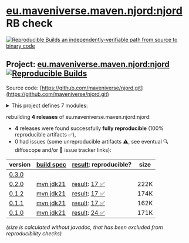 [eu.maveniverse.maven.njord:njord](https://central.sonatype.com/artifact/eu.maveniverse.maven.njord/njord/versions) RB check
=======

[![Reproducible Builds](https://reproducible-builds.org/images/logos/rb.svg) an independently-verifiable path from source to binary code](https://reproducible-builds.org/)

## Project: [eu.maveniverse.maven.njord:njord](https://central.sonatype.com/artifact/eu.maveniverse.maven.njord/njord/versions) [![Reproducible Builds](https://img.shields.io/endpoint?url=https://raw.githubusercontent.com/jvm-repo-rebuild/reproducible-central/master/content/eu/maveniverse/maven/njord/badge.json)](https://github.com/jvm-repo-rebuild/reproducible-central/blob/master/content/eu/maveniverse/maven/njord/README.md)

Source code: [https://github.com/maveniverse/njord.git](https://github.com/maveniverse/njord.git)

<details><summary>This project defines 7 modules:</summary>

* [eu.maveniverse.maven.njord.publisher:apache](https://central.sonatype.com/artifact/eu.maveniverse.maven.njord.publisher/apache/overview)
* [eu.maveniverse.maven.njord.publisher:publisher](https://central.sonatype.com/artifact/eu.maveniverse.maven.njord.publisher/publisher/overview)
* [eu.maveniverse.maven.njord.publisher:sonatype](https://central.sonatype.com/artifact/eu.maveniverse.maven.njord.publisher/sonatype/overview)
* [eu.maveniverse.maven.njord:core](https://central.sonatype.com/artifact/eu.maveniverse.maven.njord/core/overview)
* [eu.maveniverse.maven.njord:extension](https://central.sonatype.com/artifact/eu.maveniverse.maven.njord/extension/overview)
* [eu.maveniverse.maven.njord:njord](https://central.sonatype.com/artifact/eu.maveniverse.maven.njord/njord/overview)
* [eu.maveniverse.maven.plugins:njord](https://central.sonatype.com/artifact/eu.maveniverse.maven.plugins/njord/overview)
</details>

rebuilding **4 releases** of eu.maveniverse.maven.njord:njord:
- **4** releases were found successfully **fully reproducible** (100% reproducible artifacts :white_check_mark:),
- 0 had issues (some unreproducible artifacts :warning:, see eventual :mag: diffoscope and/or :memo: issue tracker links):

| version | [build spec](/BUILDSPEC.md) | [result](https://reproducible-builds.org/docs/jvm/): reproducible? | size |
| -- | --------- | ------ | -- |
| [0.3.0](https://central.sonatype.com/artifact/eu.maveniverse.maven.njord/njord/0.3.0/pom) | | | |
| [0.2.0](https://central.sonatype.com/artifact/eu.maveniverse.maven.njord/njord/0.2.0/pom) | [mvn jdk21](njord-0.2.0.buildspec) | [result](njord-0.2.0.buildinfo): [17 :white_check_mark: ](njord-0.2.0.buildcompare) | 222K |
| [0.1.2](https://central.sonatype.com/artifact/eu.maveniverse.maven.njord/njord/0.1.2/pom) | [mvn jdk21](njord-0.1.2.buildspec) | [result](njord-0.1.2.buildinfo): [17 :white_check_mark: ](njord-0.1.2.buildcompare) | 174K |
| [0.1.1](https://central.sonatype.com/artifact/eu.maveniverse.maven.njord/njord/0.1.1/pom) | [mvn jdk21](njord-0.1.1.buildspec) | [result](njord-0.1.1.buildinfo): [17 :white_check_mark: ](njord-0.1.1.buildcompare) | 162K |
| [0.1.0](https://central.sonatype.com/artifact/eu.maveniverse.maven.njord/njord/0.1.0/pom) | [mvn jdk21](njord-0.1.0.buildspec) | [result](njord-0.1.0.buildinfo): [24 :white_check_mark: ](njord-0.1.0.buildcompare) | 171K |

<i>(size is calculated without javadoc, that has been excluded from reproducibility checks)</i>
